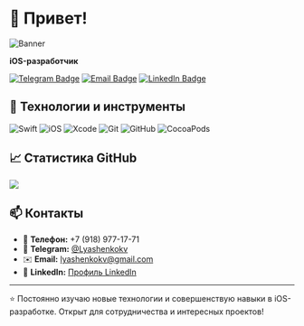 # 👋 Привет!

![Banner](#)

**iOS-разработчик**

[![Telegram Badge](https://img.shields.io/badge/-@Lyashenkokv-26A5E4?style=flat&logo=Telegram&logoColor=white)](https://t.me/Lyashenkokv)
[![Email Badge](https://img.shields.io/badge/-lyashenkokv@gmail.com-D14836?style=flat&logo=Gmail&logoColor=white)](mailto:lyashenkokv@gmail.com)
[![LinkedIn Badge](https://img.shields.io/badge/-LinkedIn-0077B5?style=flat&logo=LinkedIn&logoColor=white)](https://www.linkedin.com/in/lyashenkokv/)

## 🔧 Технологии и инструменты

![Swift](https://img.shields.io/badge/-Swift-FA7343?style=flat&logo=Swift&logoColor=white)
![iOS](https://img.shields.io/badge/-iOS-000000?style=flat&logo=Apple&logoColor=white)
![Xcode](https://img.shields.io/badge/-Xcode-1575F9?style=flat&logo=Xcode&logoColor=white)
![Git](https://img.shields.io/badge/-Git-F05032?style=flat&logo=Git&logoColor=white)
![GitHub](https://img.shields.io/badge/-GitHub-181717?style=flat&logo=GitHub&logoColor=white)
![CocoaPods](https://img.shields.io/badge/-CocoaPods-EE3322?style=flat&logo=CocoaPods&logoColor=white)

## 📈 Статистика GitHub

<picture>
  <source 
    srcset="https://github-readme-stats.vercel.app/api?username=LyashenkoKV&show_icons=true&theme=dark&hide_border=true&bg_color=00000000"
    media="(prefers-color-scheme: dark)"
  />
  <source
    srcset="https://github-readme-stats.vercel.app/api?username=LyashenkoKV&show_icons=true&theme=default&hide_border=true&bg_color=00000000"
    media="(prefers-color-scheme: light), (prefers-color-scheme: no-preference)"
  />
  <img src="https://github-readme-stats.vercel.app/api?username=LyashenkoKV&show_icons=true&hide_border=true&bg_color=00000000" />
</picture>

## 📫 Контакты

- 📱 **Телефон:** +7 (918) 977-17-71
- 💬 **Telegram:** [@Lyashenkokv](https://t.me/Lyashenkokv)
- ✉️ **Email:** [lyashenkokv@gmail.com](mailto:lyashenkokv@gmail.com)
- 💼 **LinkedIn:** [Профиль LinkedIn](https://www.linkedin.com/in/lyashenkokv/)

---

⭐️ Постоянно изучаю новые технологии и совершенствую навыки в iOS-разработке. Открыт для сотрудничества и интересных проектов!
